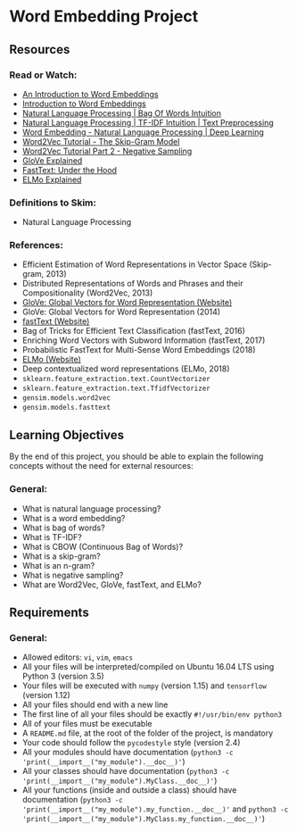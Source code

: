 # Word Embedding Project

## Resources

### Read or Watch:
- [An Introduction to Word Embeddings](#)
- [Introduction to Word Embeddings](#)
- [Natural Language Processing | Bag Of Words Intuition](#)
- [Natural Language Processing | TF-IDF Intuition | Text Preprocessing](#)
- [Word Embedding - Natural Language Processing | Deep Learning](#)
- [Word2Vec Tutorial - The Skip-Gram Model](#)
- [Word2Vec Tutorial Part 2 - Negative Sampling](#)
- [GloVe Explained](#)
- [FastText: Under the Hood](#)
- [ELMo Explained](#)

### Definitions to Skim:
- Natural Language Processing

### References:
- Efficient Estimation of Word Representations in Vector Space (Skip-gram, 2013)
- Distributed Representations of Words and Phrases and their Compositionality (Word2Vec, 2013)
- [GloVe: Global Vectors for Word Representation (Website)](#)
- GloVe: Global Vectors for Word Representation (2014)
- [fastText (Website)](#)
- Bag of Tricks for Efficient Text Classification (fastText, 2016)
- Enriching Word Vectors with Subword Information (fastText, 2017)
- Probabilistic FastText for Multi-Sense Word Embeddings (2018)
- [ELMo (Website)](#)
- Deep contextualized word representations (ELMo, 2018)
- `sklearn.feature_extraction.text.CountVectorizer`
- `sklearn.feature_extraction.text.TfidfVectorizer`
- `gensim.models.word2vec`
- `gensim.models.fasttext`

## Learning Objectives
By the end of this project, you should be able to explain the following concepts without the need for external resources:

### General:
- What is natural language processing?
- What is a word embedding?
- What is bag of words?
- What is TF-IDF?
- What is CBOW (Continuous Bag of Words)?
- What is a skip-gram?
- What is an n-gram?
- What is negative sampling?
- What are Word2Vec, GloVe, fastText, and ELMo?

## Requirements

### General:
- Allowed editors: `vi`, `vim`, `emacs`
- All your files will be interpreted/compiled on Ubuntu 16.04 LTS using Python 3 (version 3.5)
- Your files will be executed with `numpy` (version 1.15) and `tensorflow` (version 1.12)
- All your files should end with a new line
- The first line of all your files should be exactly `#!/usr/bin/env python3`
- All of your files must be executable
- A `README.md` file, at the root of the folder of the project, is mandatory
- Your code should follow the `pycodestyle` style (version 2.4)
- All your modules should have documentation (`python3 -c 'print(__import__("my_module").__doc__)'`)
- All your classes should have documentation (`python3 -c 'print(__import__("my_module").MyClass.__doc__)'`)
- All your functions (inside and outside a class) should have documentation (`python3 -c 'print(__import__("my_module").my_function.__doc__)'` and `python3 -c 'print(__import__("my_module").MyClass.my_function.__doc__)'`)